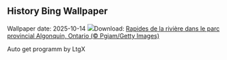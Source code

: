 ## History Bing Wallpaper
Wallpaper date: 2025-10-14
![](https://www.bing.com/th?id=OHR.AlgonParkOnt_FR-CA7190465944_UHD.jpg&w=1000)Download: [Rapides de la rivière dans le parc provincial Algonquin, Ontario (© Pgiam/Getty Images)](https://www.bing.com/th?id=OHR.AlgonParkOnt_FR-CA7190465944_UHD.jpg)

Auto get programm by LtgX
